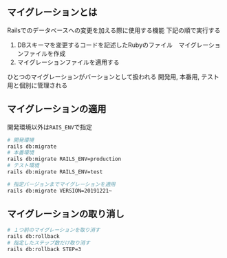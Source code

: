 ## マイグレーションとは
Railsでのデータベースへの変更を加える際に使用する機能
下記の順で実行する

1. DBスキーマを変更するコードを記述したRubyのファイル　マイグレーションファイルを作成
2. マイグレーションファイルを適用する

ひとつのマイグレーションがバーションとして扱われる
開発用, 本番用, テスト用と個別に管理される

## マイグレーションの適用
開発環境以外は`RAIS_ENV`で指定

``` bash
# 開発環境
rails db:migrate
# 本番環境
rails db:migrate RAILS_ENV=production
# テスト環境
rails db:migrate RAILS_ENV=test

# 指定バージョンまでマイグレーションを適用
rails db:migrate VERSION=20191221~

```

## マイグレーションの取り消し
``` bash
# １つ前のマイグレーションを取り消す
rails db:rollback
# 指定したステップ数だけ取り消す
rails db:rollback STEP=3
```